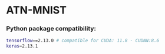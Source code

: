 # ATN-MNIST

### Python package compatibility:
```bash
tensorflow==2.13.0 # compatible for CUDA: 11.8 - CUDNN:8.6
keras=2.13.1
```
